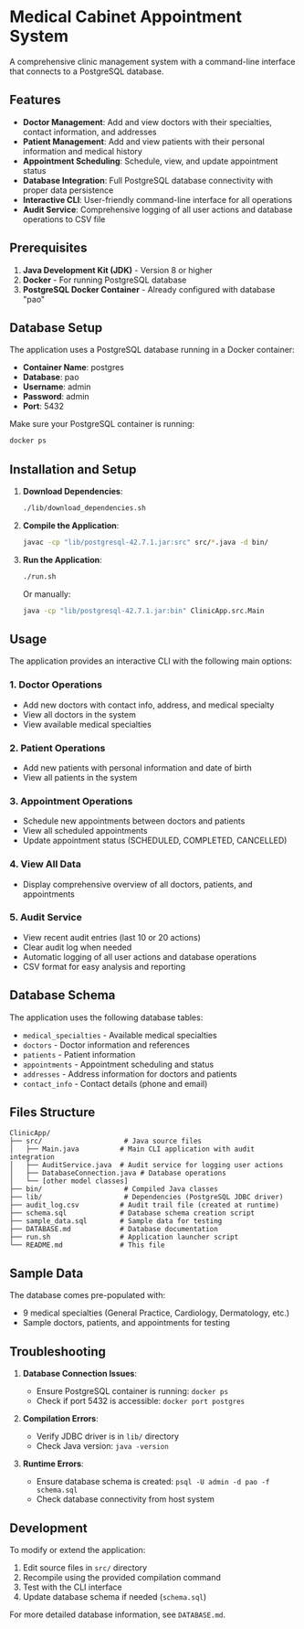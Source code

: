# Medical Cabinet Appointment System

A comprehensive clinic management system with a command-line interface that connects to a PostgreSQL database.

## Features

- **Doctor Management**: Add and view doctors with their specialties, contact information, and addresses
- **Patient Management**: Add and view patients with their personal information and medical history
- **Appointment Scheduling**: Schedule, view, and update appointment status
- **Database Integration**: Full PostgreSQL database connectivity with proper data persistence
- **Interactive CLI**: User-friendly command-line interface for all operations
- **Audit Service**: Comprehensive logging of all user actions and database operations to CSV file

## Prerequisites

1. **Java Development Kit (JDK)** - Version 8 or higher
2. **Docker** - For running PostgreSQL database
3. **PostgreSQL Docker Container** - Already configured with database "pao"

## Database Setup

The application uses a PostgreSQL database running in a Docker container:
- **Container Name**: postgres
- **Database**: pao
- **Username**: admin
- **Password**: admin
- **Port**: 5432

Make sure your PostgreSQL container is running:
```bash
docker ps
```

## Installation and Setup

1. **Download Dependencies**:
   ```bash
   ./lib/download_dependencies.sh
   ```

2. **Compile the Application**:
   ```bash
   javac -cp "lib/postgresql-42.7.1.jar:src" src/*.java -d bin/
   ```

3. **Run the Application**:
   ```bash
   ./run.sh
   ```
   
   Or manually:
   ```bash
   java -cp "lib/postgresql-42.7.1.jar:bin" ClinicApp.src.Main
   ```

## Usage

The application provides an interactive CLI with the following main options:

### 1. Doctor Operations
- Add new doctors with contact info, address, and medical specialty
- View all doctors in the system
- View available medical specialties

### 2. Patient Operations
- Add new patients with personal information and date of birth
- View all patients in the system

### 3. Appointment Operations
- Schedule new appointments between doctors and patients
- View all scheduled appointments
- Update appointment status (SCHEDULED, COMPLETED, CANCELLED)

### 4. View All Data
- Display comprehensive overview of all doctors, patients, and appointments

### 5. Audit Service
- View recent audit entries (last 10 or 20 actions)
- Clear audit log when needed
- Automatic logging of all user actions and database operations
- CSV format for easy analysis and reporting

## Database Schema

The application uses the following database tables:
- `medical_specialties` - Available medical specialties
- `doctors` - Doctor information and references
- `patients` - Patient information
- `appointments` - Appointment scheduling and status
- `addresses` - Address information for doctors and patients
- `contact_info` - Contact details (phone and email)

## Files Structure

```
ClinicApp/
├── src/                    # Java source files
│   ├── Main.java          # Main CLI application with audit integration
│   ├── AuditService.java  # Audit service for logging user actions
│   ├── DatabaseConnection.java # Database operations
│   └── [other model classes]
├── bin/                    # Compiled Java classes
├── lib/                    # Dependencies (PostgreSQL JDBC driver)
├── audit_log.csv          # Audit trail file (created at runtime)
├── schema.sql             # Database schema creation script
├── sample_data.sql        # Sample data for testing
├── DATABASE.md            # Database documentation
├── run.sh                 # Application launcher script
└── README.md              # This file
```

## Sample Data

The database comes pre-populated with:
- 9 medical specialties (General Practice, Cardiology, Dermatology, etc.)
- Sample doctors, patients, and appointments for testing

## Troubleshooting

1. **Database Connection Issues**:
   - Ensure PostgreSQL container is running: `docker ps`
   - Check if port 5432 is accessible: `docker port postgres`

2. **Compilation Errors**:
   - Verify JDBC driver is in `lib/` directory
   - Check Java version: `java -version`

3. **Runtime Errors**:
   - Ensure database schema is created: `psql -U admin -d pao -f schema.sql`
   - Check database connectivity from host system

## Development

To modify or extend the application:
1. Edit source files in `src/` directory
2. Recompile using the provided compilation command
3. Test with the CLI interface
4. Update database schema if needed (`schema.sql`)

For more detailed database information, see `DATABASE.md`.
